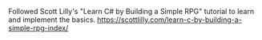 Followed Scott Lilly's "Learn C# by Building a Simple RPG" tutorial to learn and implement the basics.
https://scottlilly.com/learn-c-by-building-a-simple-rpg-index/
